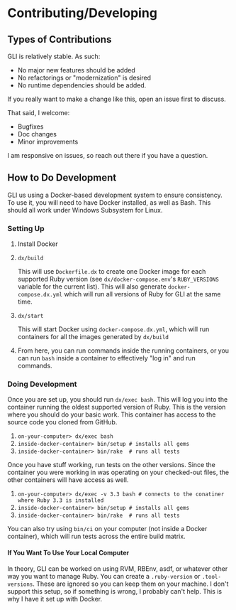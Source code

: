 # Contributing/Developing

## Types of Contributions

GLI is relatively stable.  As such:

* No major new features should be added
* No refactorings or "modernization" is desired
* No runtime dependencies should be added.

If you really want to make a change like this, open an issue first to discuss.

That said, I welcome:

* Bugfixes
* Doc changes
* Minor improvements

I am responsive on issues, so reach out there if you have a question.

## How to Do Development

GLI us using a Docker-based development system to ensure consistency.  To use it, you will need to have Docker installed, as well
as Bash.  This should all work under Windows Subsystem for Linux.

### Setting Up

1. Install Docker
2. `dx/build`

   This will use `Dockerfile.dx` to create one Docker image for each supported Ruby version (see `dx/docker-compose.env`'s `RUBY_VERSIONS` variable for the current list).  This will also generate `docker-compose.dx.yml` which will run all versions of Ruby for GLI at the same time.
3. `dx/start`

   This will start Docker using `docker-compose.dx.yml`, which will run containers for all the images generated by `dx/build`

4. From here, you can run commands inside the running containers, or you can run `bash` inside a container to effectively "log
   in" and run commands.

### Doing Development

Once you are set up, you should run `dx/exec bash`.  This will log you into the container running the oldest supported version of
Ruby.  This is the version where you should do your basic work. This container has access to the source code you cloned from
GitHub.

1. `on-your-computer> dx/exec bash`
2. `inside-docker-container> bin/setup # installs all gems`
3. `inside-docker-container> bin/rake  # runs all tests`

Once you have stuff working, run tests on the other versions.  Since the container you were working in was operating on your
checked-out files, the other containers will have access as well.

1. `on-your-computer> dx/exec -v 3.3 bash # connects to the conatiner where Ruby 3.3 is installed`
2. `inside-docker-container> bin/setup # installs all gems`
3. `inside-docker-container> bin/rake  # runs all tests`

You can also try using `bin/ci` on your computer (not inside a Docker container), which will run tests across the entire build
matrix.

#### If You Want To Use Your Local Computer

In theory, GLI can be worked on using RVM, RBEnv, asdf, or whatever other way you want to manage Ruby.  You can create a
`.ruby-version` or `.tool-versions`. These are ignored so you can keep them on your machine.  I don't support this setup, so if
something is wrong, I probably can't help.  This is why I have it set up with Docker.
